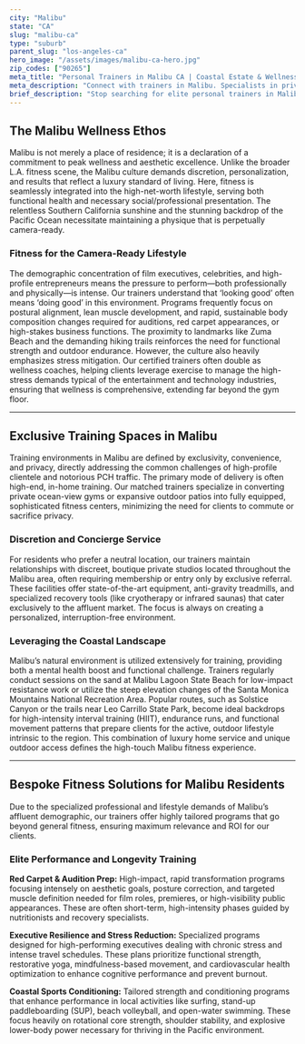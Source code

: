 ```yaml
---
city: "Malibu"
state: "CA"
slug: "malibu-ca"
type: "suburb"
parent_slug: "los-angeles-ca"
hero_image: "/assets/images/malibu-ca-hero.jpg"
zip_codes: ["90265"]
meta_title: "Personal Trainers in Malibu CA | Coastal Estate & Wellness Retreat Fitness"
meta_description: "Connect with trainers in Malibu. Specialists in private beach workouts, remote estate gyms, and holistic wellness programs."
brief_description: "Stop searching for elite personal trainers in Malibu. We match high-net-worth residents with certified fitness experts specializing in privacy, rapid results, and unparalleled aesthetic refinement. Get customized in-home sessions or access exclusive local studios near the PCH corridor. Whether prepping for a role or prioritizing lifelong longevity, find your perfect Malibu trainer today and optimize your luxury wellness lifestyle. Schedule your confidential consultation to secure a top-tier expert."
---
```

## The Malibu Wellness Ethos

Malibu is not merely a place of residence; it is a declaration of a commitment to peak wellness and aesthetic excellence. Unlike the broader L.A. fitness scene, the Malibu culture demands discretion, personalization, and results that reflect a luxury standard of living. Here, fitness is seamlessly integrated into the high-net-worth lifestyle, serving both functional health and necessary social/professional presentation. The relentless Southern California sunshine and the stunning backdrop of the Pacific Ocean necessitate maintaining a physique that is perpetually camera-ready.

### Fitness for the Camera-Ready Lifestyle

The demographic concentration of film executives, celebrities, and high-profile entrepreneurs means the pressure to perform—both professionally and physically—is intense. Our trainers understand that ‘looking good’ often means ‘doing good’ in this environment. Programs frequently focus on postural alignment, lean muscle development, and rapid, sustainable body composition changes required for auditions, red carpet appearances, or high-stakes business functions. The proximity to landmarks like Zuma Beach and the demanding hiking trails reinforces the need for functional strength and outdoor endurance. However, the culture also heavily emphasizes stress mitigation. Our certified trainers often double as wellness coaches, helping clients leverage exercise to manage the high-stress demands typical of the entertainment and technology industries, ensuring that wellness is comprehensive, extending far beyond the gym floor.

---

## Exclusive Training Spaces in Malibu

Training environments in Malibu are defined by exclusivity, convenience, and privacy, directly addressing the common challenges of high-profile clientele and notorious PCH traffic. The primary mode of delivery is often high-end, in-home training. Our matched trainers specialize in converting private ocean-view gyms or expansive outdoor patios into fully equipped, sophisticated fitness centers, minimizing the need for clients to commute or sacrifice privacy.

### Discretion and Concierge Service

For residents who prefer a neutral location, our trainers maintain relationships with discreet, boutique private studios located throughout the Malibu area, often requiring membership or entry only by exclusive referral. These facilities offer state-of-the-art equipment, anti-gravity treadmills, and specialized recovery tools (like cryotherapy or infrared saunas) that cater exclusively to the affluent market. The focus is always on creating a personalized, interruption-free environment.

### Leveraging the Coastal Landscape

Malibu’s natural environment is utilized extensively for training, providing both a mental health boost and functional challenge. Trainers regularly conduct sessions on the sand at Malibu Lagoon State Beach for low-impact resistance work or utilize the steep elevation changes of the Santa Monica Mountains National Recreation Area. Popular routes, such as Solstice Canyon or the trails near Leo Carrillo State Park, become ideal backdrops for high-intensity interval training (HIIT), endurance runs, and functional movement patterns that prepare clients for the active, outdoor lifestyle intrinsic to the region. This combination of luxury home service and unique outdoor access defines the high-touch Malibu fitness experience.

---

## Bespoke Fitness Solutions for Malibu Residents

Due to the specialized professional and lifestyle demands of Malibu’s affluent demographic, our trainers offer highly tailored programs that go beyond general fitness, ensuring maximum relevance and ROI for our clients.

### Elite Performance and Longevity Training

**Red Carpet & Audition Prep:** High-impact, rapid transformation programs focusing intensely on aesthetic goals, posture correction, and targeted muscle definition needed for film roles, premieres, or high-visibility public appearances. These are often short-term, high-intensity phases guided by nutritionists and recovery specialists.

**Executive Resilience and Stress Reduction:** Specialized programs designed for high-performing executives dealing with chronic stress and intense travel schedules. These plans prioritize functional strength, restorative yoga, mindfulness-based movement, and cardiovascular health optimization to enhance cognitive performance and prevent burnout.

**Coastal Sports Conditioning:** Tailored strength and conditioning programs that enhance performance in local activities like surfing, stand-up paddleboarding (SUP), beach volleyball, and open-water swimming. These focus heavily on rotational core strength, shoulder stability, and explosive lower-body power necessary for thriving in the Pacific environment.